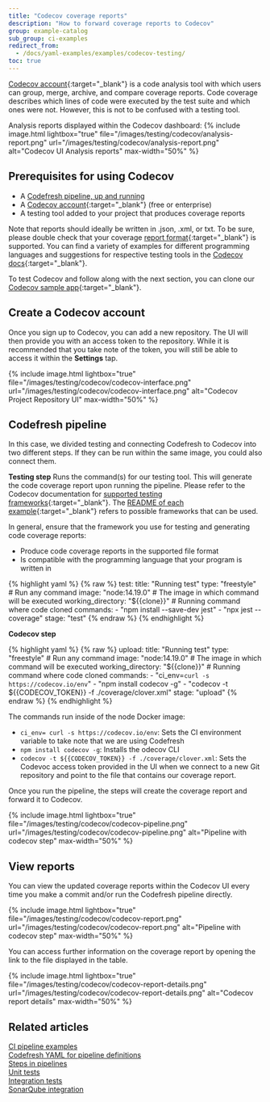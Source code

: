 ```yaml
---
title: "Codecov coverage reports"
description: "How to forward coverage reports to Codecov"
group: example-catalog
sub_group: ci-examples
redirect_from:
  - /docs/yaml-examples/examples/codecov-testing/
toc: true
---
```


[Codecov account](https://codecov.io/){:target="\_blank"} is a code analysis tool with which users can group, merge, archive, and compare coverage reports. Code coverage describes which lines of code were executed by the test suite and which ones were not. However, this is not to be confused with a testing tool.

Analysis reports displayed within the Codecov dashboard:
{% include image.html 
lightbox="true" 
file="/images/testing/codecov/analysis-report.png" 
url="/images/testing/codecov/analysis-report.png" 
alt="Codecov UI Analysis reports" 
max-width="50%" 
%}

## Prerequisites for using Codecov

* A [Codefresh pipeline, up and running]({{site.baseurl}}/docs/quick-start/ci-quick-start/create-ci-pipeline/)
* A [Codecov account](https://codecov.io/){:target="\_blank"} (free or enterprise)
* A testing tool added to your project that produces coverage reports

Note that reports should ideally be written in .json, .xml, or txt. To be sure, please double check that your coverage [report format](https://docs.codecov.io/docs/supported-report-formats){:target="\_blank"} is supported. You can find a variety of examples for different programming languages and suggestions for respective testing tools in the [Codecov docs](https://docs.codecov.io/docs/supported-languages){:target="\_blank"}.

To test Codecov and follow along with the next section, you can clone our [Codecov sample app](https://github.com/codefresh-contrib/codecov-sample-app){:target="\_blank"}.

## Create a Codecov account

Once you sign up to Codecov, you can add a new repository. The UI will then provide you with an access token to the repository. While it is recommended that you take note of the token, you will still be able to access it within the **Settings** tap.

{% include image.html 
lightbox="true" 
file="/images/testing/codecov/codecov-interface.png" 
url="/images/testing/codecov/codecov-interface.png" 
alt="Codecov Project Repository UI" 
max-width="50%" 
%}

## Codefresh pipeline

In this case, we divided testing and connecting Codefresh to Codecov into two different steps. If they can be run within the same image, you could also connect them. 

**Testing step**
Runs the command(s) for our testing tool. This will generate the code coverage report upon running the pipeline. Please refer to the Codecov documentation for [supported testing frameworks](https://docs.codecov.io/docs/supported-report-formats){:target="\_blank"}. The [README of each example](https://docs.codecov.io/docs/supported-languages){:target="\_blank"} refers to possible frameworks that can be used.

In general, ensure that the framework you use for testing and generating code coverage reports:
* Produce code coverage reports in the supported file format
* Is compatible with the programming language that your program is written in

{% highlight yaml %}
{% raw %}
 test:
    title: "Running test"
    type: "freestyle" # Run any command
    image: "node:14.19.0" # The image in which command will be executed
    working_directory: "${{clone}}" # Running command where code cloned
    commands:
      - "npm install --save-dev jest"
      - "npx jest --coverage"
    stage: "test"
{% endraw %}
{% endhighlight %}

**Codecov step**

{% highlight yaml %}
{% raw %}
upload:
      title: "Running test"
      type: "freestyle" # Run any command
      image: "node:14.19.0" # The image in which command will be executed
      working_directory: "${{clone}}" # Running command where code cloned
      commands:
        - "ci_env=`curl -s https://codecov.io/env`"
        - "npm install codecov -g"
        - "codecov -t ${{CODECOV_TOKEN}} -f ./coverage/clover.xml"
      stage: "upload"
{% endraw %}
{% endhighlight %}

The commands run inside of the node Docker image:
* `ci_env= curl -s https://codecov.io/env`: Sets the CI environment variable to take note that we are using Codefresh
* `npm install codecov -g`: Installs the odecov CLI
* `codecov -t ${{CODECOV_TOKEN}} -f ./coverage/clover.xml`: Sets the Codevoc access token provided in the UI when we connect to a new Git repository and point to the file that contains our coverage report.

Once you run the pipeline, the steps will create the coverage report and forward it to Codecov.

{% include image.html 
lightbox="true" 
file="/images/testing/codecov/codecov-pipeline.png" 
url="/images/testing/codecov/codecov-pipeline.png" 
alt="Pipeline with codecov step" 
max-width="50%" 
%}

## View reports

You can view the updated coverage reports within the Codecov UI every time you make a commit and/or run the Codefresh pipeline directly.

{% include image.html 
lightbox="true" 
file="/images/testing/codecov/codecov-report.png" 
url="/images/testing/codecov/codecov-report.png" 
alt="Pipeline with codecov step" 
max-width="50%" 
%}

You can access further information on the coverage report by opening the link to the file displayed in the table.

{% include image.html 
lightbox="true" 
file="/images/testing/codecov/codecov-report-details.png" 
url="/images/testing/codecov/codecov-report-details.png" 
alt="Codecov report details" 
max-width="50%" 
%}

## Related articles
[CI pipeline examples]({{site.baseurl}}/docs/example-catalog/examples/#ci-examples)  
[Codefresh YAML for pipeline definitions]({{site.baseurl}}/docs/pipelines/what-is-the-codefresh-yaml/)  
[Steps in pipelines]({{site.baseurl}}/docs/pipelines/steps/)  
[Unit tests]({{site.baseurl}}/docs/testing/unit-tests/)  
[Integration tests]({{site.baseurl}}/docs/testing/integration-tests/)  
[SonarQube integration]({{site.baseurl}}/docs/testing/sonarqube-integration/) 

